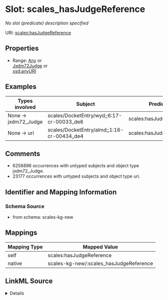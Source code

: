

# Slot: scales_hasJudgeReference


_No slot (predicate) description specified_





URI: [scales:hasJudgeReference](http://schemas.scales-okn.org/rdf/scales#hasJudgeReference)



<!-- no inheritance hierarchy -->








## Properties

* Range: [Any](../classes/Any.md)&nbsp;or&nbsp;<br />[Jxdm72Judge](../classes/Jxdm72Judge.md)&nbsp;or&nbsp;<br />[xsd:anyURI](http://www.w3.org/2001/XMLSchema#anyURI)






## Examples

| Types involved | Subject | Predicate | Object |
| --- | --- | --- | --- |
| None → jxdm72_Judge | scales/DocketEntry/wyd;;6:17-cr-00033_de6 | scales:hasJudgeReference | scales/JudgeEntity/SJ001755 |
| None → uri | scales/DocketEntry/almd;;1:16-cr-00434_de4 | scales:hasJudgeReference | scales/JudgeEntity/Inconclusive |


## Comments

* 6256896 occurrences with untyped subjects and object type jxdm72_Judge.
* 23177 occurrences with untyped subjects and object type uri.

## Identifier and Mapping Information







### Schema Source


* from schema: scales-kg-new




## Mappings

| Mapping Type | Mapped Value |
| ---  | ---  |
| self | scales:hasJudgeReference |
| native | scales-kg-new/:scales_hasJudgeReference |




## LinkML Source

<details>

```yaml
name: scales_hasJudgeReference
description: No slot (predicate) description specified
comments:
- 6256896 occurrences with untyped subjects and object type jxdm72_Judge.
- 23177 occurrences with untyped subjects and object type uri.
examples:
- description: None → jxdm72_Judge
  object:
    example_object: scales/JudgeEntity/SJ001755
    example_object_type: jxdm72_Judge
    example_predicate: scales:hasJudgeReference
    example_subject: scales/DocketEntry/wyd;;6:17-cr-00033_de6
    example_subject_type: None
- description: None → uri
  object:
    example_object: scales/JudgeEntity/Inconclusive
    example_object_type: uri
    example_predicate: scales:hasJudgeReference
    example_subject: scales/DocketEntry/almd;;1:16-cr-00434_de4
    example_subject_type: None
from_schema: scales-kg-new
rank: 1000
slot_uri: scales:hasJudgeReference
alias: scales_hasJudgeReference
range: Any
any_of:
- range: jxdm72_Judge
- range: uri

```
</details>